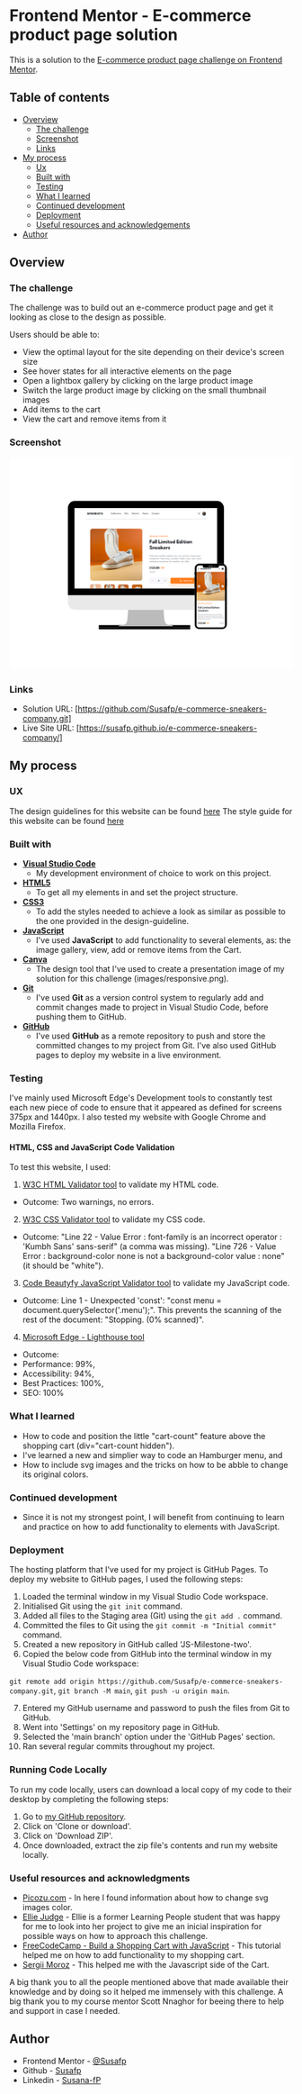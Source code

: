 # Frontend Mentor - E-commerce product page solution

This is a solution to the [E-commerce product page challenge on Frontend Mentor](https://www.frontendmentor.io/challenges/ecommerce-product-page-UPsZ9MJp6). 

## Table of contents

- [Overview](#overview)
  - [The challenge](#the-challenge)
  - [Screenshot](#screenshot)
  - [Links](#links)
- [My process](#my-process)
  - [Ux](#ux)
  - [Built with](#built-with)
  - [Testing](#testing)
  - [What I learned](#what-i-learned)
  - [Continued development](#continued-development)
  - [Deployment](#deployment)
  - [Useful resources and acknowledgements](#useful-resources-and-acknowledgements)
- [Author](#Author)

## Overview

### The challenge

The challenge was to build out an e-commerce product page and get it looking as close to the design as possible.

Users should be able to:

- View the optimal layout for the site depending on their device's screen size
- See hover states for all interactive elements on the page
- Open a lightbox gallery by clicking on the large product image
- Switch the large product image by clicking on the small thumbnail images
- Add items to the cart
- View the cart and remove items from it

### Screenshot

![E-commerce Product Page](images/responsive.png)

### Links

- Solution URL: [https://github.com/Susafp/e-commerce-sneakers-company.git]
- Live Site URL: [https://susafp.github.io/e-commerce-sneakers-company/]

## My process

### UX

The design guidelines for this website can be found [here](design-guideline)
The style guide for this website can be found [here](design-guideline/style-guide.md)

### Built with

- [**Visual Studio Code**](https://code.visualstudio.com/)
   - My development environment of choice to work on this project.
- [**HTML5**](https://developer.mozilla.org/en-US/docs/Web/Guide/HTML/HTML5)
    - To get all my elements in and set the project structure.
- [**CSS3**](https://developer.mozilla.org/en-US/docs/Web/CSS/CSS3)
    - To add the styles needed to achieve a look as similar as possible to the one provided in the design-guideline.
- [**JavaScript**](https://www.javascript.com/)
    - I've used **JavaScript** to add functionality to several elements, as: the image gallery, view, add or remove items from the Cart.
- [**Canva**](https://www.canva.com/en_gb/)
    - The design tool that I've used to create a presentation image of my solution for this challenge (images/responsive.png).
- [**Git**](https://git-scm.com/)
    - I've used **Git** as a version control system to regularly add and commit changes made to project in Visual Studio Code, before pushing them to GitHub.
- [**GitHub**](https://github.com/)
    - I've used **GitHub** as a remote repository to push and store the committed changes to my project from Git. I've also used GitHub pages to deploy my website in a live environment.

### Testing

I've mainly used Microsoft Edge's Development tools to constantly test each new piece of code to ensure that it appeared as defined for screens 375px and 1440px. I also tested my website with Google Chrome and Mozilla Firefox.

#### HTML, CSS and JavaScript Code Validation

To test this website, I used:

1. [W3C HTML Validator tool](https://validator.w3.org/#validate_by_input) to validate my HTML code. 
- Outcome: Two warnings, no errors.

2. [W3C CSS Validator tool](https://jigsaw.w3.org/css-validator/#validate_by_input) to validate my CSS code.
- Outcome: 
"Line 22 - Value Error : font-family is an incorrect operator : 'Kumbh Sans' sans-serif" (a comma was missing).
"Line 726 - Value Error : background-color none is not a background-color value : none" (it should be "white").

3. [Code Beautyfy JavaScript Validator tool](https://codebeautify.org/jsvalidate) to validate my JavaScript code.
- Outcome: 
Line 1 - Unexpected 'const': "const menu = document.querySelector('.menu');".
This prevents the scanning of the rest of the document:	"Stopping. (0% scanned)".

4. [Microsoft Edge - Lighthouse tool](testing/lighthouse-report.pdf)
- Outcome: 
 - Performance: 99%,
 - Accessibility: 94%,
 - Best Practices: 100%,
 - SEO: 100%

### What I learned

- How to code and position the little "cart-count" feature above the shopping cart   (div="cart-count hidden").
- I've learned a new and simplier way to code an Hamburger menu, and
- How to include svg images and the tricks on how to be abble to change its original colors.

### Continued development

- Since it is not my strongest point, I will benefit from continuing to learn and practice on how to add functionality to elements with JavaScript.

### Deployment

The hosting platform that I've used for my project is GitHub Pages. To deploy my website to GitHub pages, I used the following steps:

1. Loaded the terminal window in my Visual Studio Code workspace.
2. Initialised Git using the `git init` command.
3. Added all files to the Staging area (Git) using the `git add .` command.
4. Committed the files to Git using the `git commit -m "Initial commit"` command.
5. Created a new repository in GitHub called 'JS-Milestone-two'.
6. Copied the below code from GitHub into the terminal window in my Visual Studio Code workspace:

```git remote add origin https://github.com/Susafp/e-commerce-sneakers-company.git```,
```git branch -M main```,
```git push -u origin main```.

7. Entered my GitHub username and password to push the files from Git to GitHub.
8. Went into 'Settings' on my repository page in GitHub.
9. Selected the 'main branch' option under the 'GitHub Pages' section.
10. Ran several regular commits throughout my project.

### Running Code Locally

To run my code locally, users can download a local copy of my code to their desktop by completing the following steps:

1. Go to [my GitHub repository](https://github.com/Susafp/e-commerce-sneakers-company.git).
2. Click on 'Clone or download'.
3. Click on 'Download ZIP'.
4. Once downloaded, extract the zip file's contents and run my website locally.

### Useful resources and acknowledgments

- [Picozu.com](https://www.picozu.com/how-to-change-the-color-of-an-svg-image) - In here I found information about how to change svg images color.
- [Ellie Judge](https://github.com/EllieJ87) - Ellie is a former Learning People student that was happy for me to look into her project to give me an inicial inspiration for possible ways on how to approach this challenge.
- [FreeCodeCamp - Build a Shopping Cart with JavaScript](https://youtu.be/cT_ZYrS3tKc) - This tutorial helped me on how to add functionality to my shopping cart.
- [Sergii Moroz](https://github.com/sergii-moroz/E-commerce_product_page/blob/main/index.html) - This helped me with the Javascript side of the Cart.

A big thank you to all the people mentioned above that made available their knowledge and by doing so it helped me immensely with this challenge.
A big thank you to my course mentor Scott Nnaghor for beeing there to help and support in case I needed.

## Author

- Frontend Mentor - [@Susafp](https://www.frontendmentor.io/home)
- Github - [Susafp](https://github.com/Susafp)
- Linkedin - [Susana-fP](https://www.linkedin.com/in/susana-fp/)


